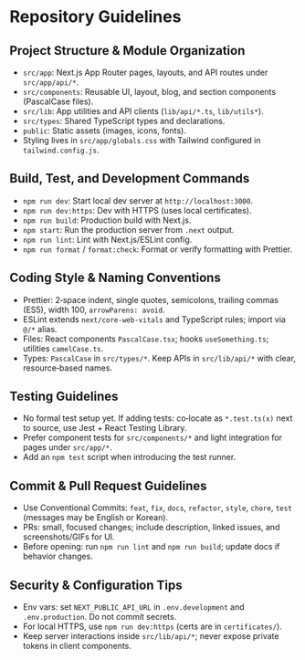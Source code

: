 # Repository Guidelines

## Project Structure & Module Organization
- `src/app`: Next.js App Router pages, layouts, and API routes under `src/app/api/*`.
- `src/components`: Reusable UI, layout, blog, and section components (PascalCase files).
- `src/lib`: App utilities and API clients (`lib/api/*.ts`, `lib/utils*`).
- `src/types`: Shared TypeScript types and declarations.
- `public`: Static assets (images, icons, fonts).
- Styling lives in `src/app/globals.css` with Tailwind configured in `tailwind.config.js`.

## Build, Test, and Development Commands
- `npm run dev`: Start local dev server at `http://localhost:3000`.
- `npm run dev:https`: Dev with HTTPS (uses local certificates).
- `npm run build`: Production build with Next.js.
- `npm start`: Run the production server from `.next` output.
- `npm run lint`: Lint with Next.js/ESLint config.
- `npm run format` / `format:check`: Format or verify formatting with Prettier.

## Coding Style & Naming Conventions
- Prettier: 2‑space indent, single quotes, semicolons, trailing commas (ES5), width 100, `arrowParens: avoid`.
- ESLint extends `next/core-web-vitals` and TypeScript rules; import via `@/*` alias.
- Files: React components `PascalCase.tsx`; hooks `useSomething.ts`; utilities `camelCase.ts`.
- Types: `PascalCase` in `src/types/*`. Keep APIs in `src/lib/api/*` with clear, resource‑based names.

## Testing Guidelines
- No formal test setup yet. If adding tests: co‑locate as `*.test.ts(x)` next to source, use Jest + React Testing Library.
- Prefer component tests for `src/components/*` and light integration for pages under `src/app/*`.
- Add an `npm test` script when introducing the test runner.

## Commit & Pull Request Guidelines
- Use Conventional Commits: `feat`, `fix`, `docs`, `refactor`, `style`, `chore`, `test` (messages may be English or Korean).
- PRs: small, focused changes; include description, linked issues, and screenshots/GIFs for UI.
- Before opening: run `npm run lint` and `npm run build`; update docs if behavior changes.

## Security & Configuration Tips
- Env vars: set `NEXT_PUBLIC_API_URL` in `.env.development` and `.env.production`. Do not commit secrets.
- For local HTTPS, use `npm run dev:https` (certs are in `certificates/`).
- Keep server interactions inside `src/lib/api/*`; never expose private tokens in client components.

